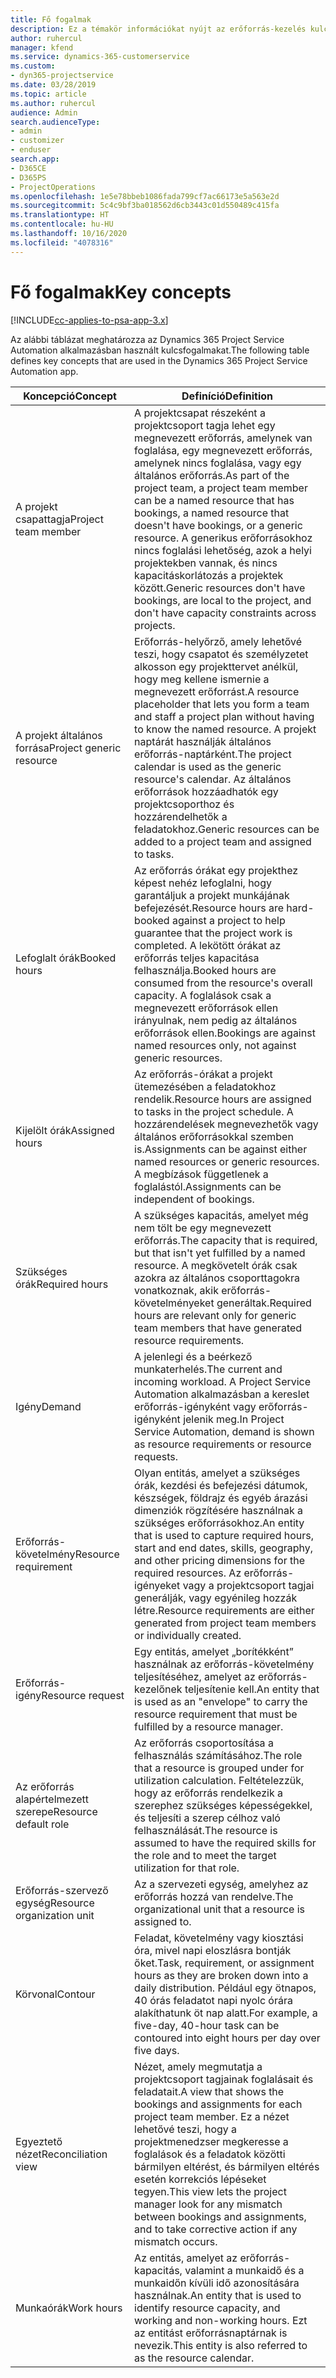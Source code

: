 ```yaml
---
title: Fő fogalmak
description: Ez a témakör információkat nyújt az erőforrás-kezelés kulcsfontosságú koncepcióiról a Project Service Automation területén.
author: ruhercul
manager: kfend
ms.service: dynamics-365-customerservice
ms.custom:
- dyn365-projectservice
ms.date: 03/28/2019
ms.topic: article
ms.author: ruhercul
audience: Admin
search.audienceType:
- admin
- customizer
- enduser
search.app:
- D365CE
- D365PS
- ProjectOperations
ms.openlocfilehash: 1e5e78bbeb1086fada799cf7ac66173e5a563e2d
ms.sourcegitcommit: 5c4c9bf3ba018562d6cb3443c01d550489c415fa
ms.translationtype: HT
ms.contentlocale: hu-HU
ms.lasthandoff: 10/16/2020
ms.locfileid: "4078316"
---
```

# <a name="key-concepts"></a><span data-ttu-id="22e10-103">Fő fogalmak</span><span class="sxs-lookup"><span data-stu-id="22e10-103">Key concepts</span></span>

[!INCLUDE[cc-applies-to-psa-app-3.x](../includes/cc-applies-to-psa-app-3x.md)]

<span data-ttu-id="22e10-104">Az alábbi táblázat meghatározza az Dynamics 365 Project Service Automation alkalmazásban használt kulcsfogalmakat.</span><span class="sxs-lookup"><span data-stu-id="22e10-104">The following table defines key concepts that are used in the Dynamics 365 Project Service Automation app.</span></span>

| <span data-ttu-id="22e10-105">Koncepció</span><span class="sxs-lookup"><span data-stu-id="22e10-105">Concept</span></span>                    | <span data-ttu-id="22e10-106">Definíció</span><span class="sxs-lookup"><span data-stu-id="22e10-106">Definition</span></span> |
|----------------------------|------------|
| <span data-ttu-id="22e10-107">A projekt csapattagja</span><span class="sxs-lookup"><span data-stu-id="22e10-107">Project team member</span></span>        | <span data-ttu-id="22e10-108">A projektcsapat részeként a projektcsoport tagja lehet egy megnevezett erőforrás, amelynek van foglalása, egy megnevezett erőforrás, amelynek nincs foglalása, vagy egy általános erőforrás.</span><span class="sxs-lookup"><span data-stu-id="22e10-108">As part of the project team, a project team member can be a named resource that has bookings, a named resource that doesn't have bookings, or a generic resource.</span></span> <span data-ttu-id="22e10-109">A generikus erőforrásokhoz nincs foglalási lehetőség, azok a helyi projektekben vannak, és nincs kapacitáskorlátozás a projektek között.</span><span class="sxs-lookup"><span data-stu-id="22e10-109">Generic resources don't have bookings, are local to the project, and don't have capacity constraints across projects.</span></span> |
| <span data-ttu-id="22e10-110">A projekt általános forrása</span><span class="sxs-lookup"><span data-stu-id="22e10-110">Project generic resource</span></span>   | <span data-ttu-id="22e10-111">Erőforrás-helyőrző, amely lehetővé teszi, hogy csapatot és személyzetet alkosson egy projekttervet anélkül, hogy meg kellene ismernie a megnevezett erőforrást.</span><span class="sxs-lookup"><span data-stu-id="22e10-111">A resource placeholder that lets you form a team and staff a project plan without having to know the named resource.</span></span> <span data-ttu-id="22e10-112">A projekt naptárát használják általános erőforrás-naptárként.</span><span class="sxs-lookup"><span data-stu-id="22e10-112">The project calendar is used as the generic resource's calendar.</span></span> <span data-ttu-id="22e10-113">Az általános erőforrások hozzáadhatók egy projektcsoporthoz és hozzárendelhetők a feladatokhoz.</span><span class="sxs-lookup"><span data-stu-id="22e10-113">Generic resources can be added to a project team and assigned to tasks.</span></span> |
| <span data-ttu-id="22e10-114">Lefoglalt órák</span><span class="sxs-lookup"><span data-stu-id="22e10-114">Booked hours</span></span>               | <span data-ttu-id="22e10-115">Az erőforrás órákat egy projekthez képest nehéz lefoglalni, hogy garantáljuk a projekt munkájának befejezését.</span><span class="sxs-lookup"><span data-stu-id="22e10-115">Resource hours are hard-booked against a project to help guarantee that the project work is completed.</span></span> <span data-ttu-id="22e10-116">A lekötött órákat az erőforrás teljes kapacitása felhasználja.</span><span class="sxs-lookup"><span data-stu-id="22e10-116">Booked hours are consumed from the resource's overall capacity.</span></span> <span data-ttu-id="22e10-117">A foglalások csak a megnevezett erőforrások ellen irányulnak, nem pedig az általános erőforrások ellen.</span><span class="sxs-lookup"><span data-stu-id="22e10-117">Bookings are against named resources only, not against generic resources.</span></span> |
| <span data-ttu-id="22e10-118">Kijelölt órák</span><span class="sxs-lookup"><span data-stu-id="22e10-118">Assigned hours</span></span>             | <span data-ttu-id="22e10-119">Az erőforrás-órákat a projekt ütemezésében a feladatokhoz rendelik.</span><span class="sxs-lookup"><span data-stu-id="22e10-119">Resource hours are assigned to tasks in the project schedule.</span></span> <span data-ttu-id="22e10-120">A hozzárendelések megnevezhetők vagy általános erőforrásokkal szemben is.</span><span class="sxs-lookup"><span data-stu-id="22e10-120">Assignments can be against either named resources or generic resources.</span></span> <span data-ttu-id="22e10-121">A megbízások függetlenek a foglalástól.</span><span class="sxs-lookup"><span data-stu-id="22e10-121">Assignments can be independent of bookings.</span></span> |
| <span data-ttu-id="22e10-122">Szükséges órák</span><span class="sxs-lookup"><span data-stu-id="22e10-122">Required hours</span></span>             | <span data-ttu-id="22e10-123">A szükséges kapacitás, amelyet még nem tölt be egy megnevezett erőforrás.</span><span class="sxs-lookup"><span data-stu-id="22e10-123">The capacity that is required, but that isn't yet fulfilled by a named resource.</span></span> <span data-ttu-id="22e10-124">A megkövetelt órák csak azokra az általános csoporttagokra vonatkoznak, akik erőforrás-követelményeket generáltak.</span><span class="sxs-lookup"><span data-stu-id="22e10-124">Required hours are relevant only for generic team members that have generated resource requirements.</span></span> |
| <span data-ttu-id="22e10-125">Igény</span><span class="sxs-lookup"><span data-stu-id="22e10-125">Demand</span></span>                     | <span data-ttu-id="22e10-126">A jelenlegi és a beérkező munkaterhelés.</span><span class="sxs-lookup"><span data-stu-id="22e10-126">The current and incoming workload.</span></span> <span data-ttu-id="22e10-127">A Project Service Automation alkalmazásban a kereslet erőforrás-igényként vagy erőforrás-igényként jelenik meg.</span><span class="sxs-lookup"><span data-stu-id="22e10-127">In Project Service Automation, demand is shown as resource requirements or resource requests.</span></span> |
| <span data-ttu-id="22e10-128">Erőforrás-követelmény</span><span class="sxs-lookup"><span data-stu-id="22e10-128">Resource requirement</span></span>       | <span data-ttu-id="22e10-129">Olyan entitás, amelyet a szükséges órák, kezdési és befejezési dátumok, készségek, földrajz és egyéb árazási dimenziók rögzítésére használnak a szükséges erőforrásokhoz.</span><span class="sxs-lookup"><span data-stu-id="22e10-129">An entity that is used to capture required hours, start and end dates, skills, geography, and other pricing dimensions for the required resources.</span></span> <span data-ttu-id="22e10-130">Az erőforrás-igényeket vagy a projektcsoport tagjai generálják, vagy egyénileg hozzák létre.</span><span class="sxs-lookup"><span data-stu-id="22e10-130">Resource requirements are either generated from project team members or individually created.</span></span> |
| <span data-ttu-id="22e10-131">Erőforrás-igény</span><span class="sxs-lookup"><span data-stu-id="22e10-131">Resource request</span></span>           | <span data-ttu-id="22e10-132">Egy entitás, amelyet „borítékként” használnak az erőforrás-követelmény teljesítéséhez, amelyet az erőforrás-kezelőnek teljesítenie kell.</span><span class="sxs-lookup"><span data-stu-id="22e10-132">An entity that is used as an "envelope" to carry the resource requirement that must be fulfilled by a resource manager.</span></span> |
| <span data-ttu-id="22e10-133">Az erőforrás alapértelmezett szerepe</span><span class="sxs-lookup"><span data-stu-id="22e10-133">Resource default role</span></span>      | <span data-ttu-id="22e10-134">Az erőforrás csoportosítása a felhasználás számításához.</span><span class="sxs-lookup"><span data-stu-id="22e10-134">The role that a resource is grouped under for utilization calculation.</span></span> <span data-ttu-id="22e10-135">Feltételezzük, hogy az erőforrás rendelkezik a szerephez szükséges képességekkel, és teljesíti a szerep célhoz való felhasználását.</span><span class="sxs-lookup"><span data-stu-id="22e10-135">The resource is assumed to have the required skills for the role and to meet the target utilization for that role.</span></span> |
| <span data-ttu-id="22e10-136">Erőforrás-szervező egység</span><span class="sxs-lookup"><span data-stu-id="22e10-136">Resource organization unit</span></span> | <span data-ttu-id="22e10-137">Az a szervezeti egység, amelyhez az erőforrás hozzá van rendelve.</span><span class="sxs-lookup"><span data-stu-id="22e10-137">The organizational unit that a resource is assigned to.</span></span> |
| <span data-ttu-id="22e10-138">Körvonal</span><span class="sxs-lookup"><span data-stu-id="22e10-138">Contour</span></span>                    | <span data-ttu-id="22e10-139">Feladat, követelmény vagy kiosztási óra, mivel napi eloszlásra bontják őket.</span><span class="sxs-lookup"><span data-stu-id="22e10-139">Task, requirement, or assignment hours as they are broken down into a daily distribution.</span></span> <span data-ttu-id="22e10-140">Például egy ötnapos, 40 órás feladatot napi nyolc órára alakíthatunk öt nap alatt.</span><span class="sxs-lookup"><span data-stu-id="22e10-140">For example, a five-day, 40-hour task can be contoured into eight hours per day over five days.</span></span> |
| <span data-ttu-id="22e10-141">Egyeztető nézet</span><span class="sxs-lookup"><span data-stu-id="22e10-141">Reconciliation view</span></span>        | <span data-ttu-id="22e10-142">Nézet, amely megmutatja a projektcsoport tagjainak foglalásait és feladatait.</span><span class="sxs-lookup"><span data-stu-id="22e10-142">A view that shows the bookings and assignments for each project team member.</span></span> <span data-ttu-id="22e10-143">Ez a nézet lehetővé teszi, hogy a projektmenedzser megkeresse a foglalások és a feladatok közötti bármilyen eltérést, és bármilyen eltérés esetén korrekciós lépéseket tegyen.</span><span class="sxs-lookup"><span data-stu-id="22e10-143">This view lets the project manager look for any mismatch between bookings and assignments, and to take corrective action if any mismatch occurs.</span></span> |
| <span data-ttu-id="22e10-144">Munkaórák</span><span class="sxs-lookup"><span data-stu-id="22e10-144">Work hours</span></span>                 | <span data-ttu-id="22e10-145">Az entitás, amelyet az erőforrás-kapacitás, valamint a munkaidő és a munkaidőn kívüli idő azonosítására használnak.</span><span class="sxs-lookup"><span data-stu-id="22e10-145">An entity that is used to identify resource capacity, and working and non-working hours.</span></span> <span data-ttu-id="22e10-146">Ezt az entitást erőforrásnaptárnak is nevezik.</span><span class="sxs-lookup"><span data-stu-id="22e10-146">This entity is also referred to as the resource calendar.</span></span> |
